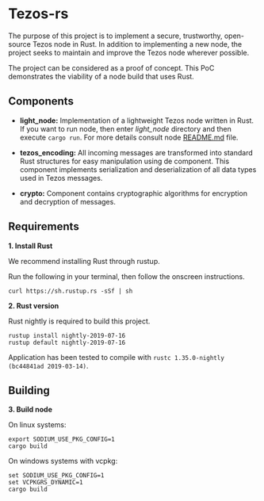Tezos-rs
===========

The purpose of this project is to implement a secure, trustworthy, open-source Tezos node in Rust. In addition to implementing a new node, the project seeks to maintain and improve the Tezos node wherever possible. 

The project can be considered as a proof of concept. This PoC demonstrates the viability of a node build that uses Rust. 

## Components

* **light_node:** Implementation of a lightweight Tezos node written in Rust.
  If you want to run node, then enter *light_node* directory and then execute `cargo run`. For more details consult node [README.md](light_node/README.md) file.

* **tezos_encoding:** All incoming messages are transformed into standard Rust structures for easy manipulation using de component. This component implements serialization and deserialization of all data types used in Tezos messages.

* **crypto:** Component contains cryptographic algorithms for encryption and decryption of messages.  


Requirements
------------

**1. Install Rust** 

We recommend installing Rust through rustup.

Run the following in your terminal, then follow the onscreen instructions.

```
curl https://sh.rustup.rs -sSf | sh
```

**2. Rust version** 

Rust nightly is required to build this project.
```
rustup install nightly-2019-07-16
rustup default nightly-2019-07-16
```
Application has been tested to compile with `rustc 1.35.0-nightly (bc44841ad 2019-03-14)`.


Building
--------

**3. Build node** 

On linux systems:

```
export SODIUM_USE_PKG_CONFIG=1
cargo build
```

On windows systems with vcpkg:
```
set SODIUM_USE_PKG_CONFIG=1
set VCPKGRS_DYNAMIC=1
cargo build
```
